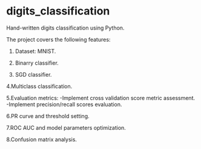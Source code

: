 # digits_classification
Hand-written digits classification using Python.

The project covers the following features:
1. Dataset: MNIST.

2. Binarry classifier.

3. SGD classifier.

4.Multiclass classification.

5.Evaluation metrics:
   -Implement cross validation score metric assessment.
    -Implement precision/recall scores evaluation.
    
6.PR curve and threshold setting.

7.ROC AUC and model parameters optimization.

8.Confusion matrix analysis.
